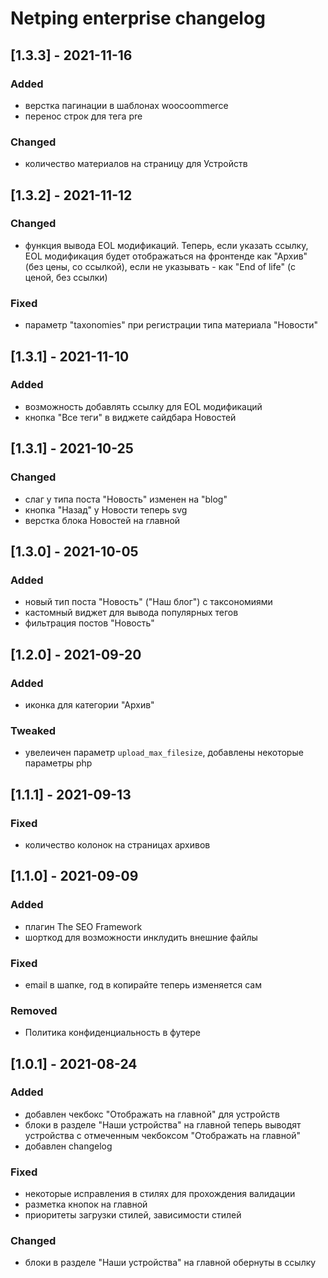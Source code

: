 # Netping enterprise changelog

## [1.3.3] - 2021-11-16
### Added
- верстка пагинации в шаблонах woocoommerce
- перенос строк для тега pre

### Changed
- количество материалов на страницу для Устройств

## [1.3.2] - 2021-11-12
### Changed
- функция вывода EOL модификаций. Теперь, если указать ссылку, EOL модификация будет отображаться на фронтенде как "Архив" (без цены, со ссылкой), если не указывать - как "End of life" (с ценой, без ссылки)
### Fixed
- параметр "taxonomies" при регистрации типа материала "Новости"
## [1.3.1] - 2021-11-10
### Added
- возможность добавлять ссылку для EOL модификаций
- кнопка "Все теги" в виджете сайдбара Новостей

## [1.3.1] - 2021-10-25 
### Changed
- слаг у типа поста "Новость" изменен на "blog"
- кнопка "Назад" у Новости теперь svg
- верстка блока Новостей на главной

## [1.3.0] - 2021-10-05 
### Added
- новый тип поста "Новость" ("Наш блог") с таксономиями
- кастомный виджет для вывода популярных тегов
- фильтрация постов "Новость"

## [1.2.0] - 2021-09-20
### Added
- иконка для категории "Архив"
### Tweaked
- увелеичен параметр `upload_max_filesize`, добавлены некоторые параметры php

## [1.1.1] - 2021-09-13
### Fixed
- количество колонок на страницах архивов

## [1.1.0] - 2021-09-09

### Added
- плагин The SEO Framework
- шорткод для возможности инклудить внешние файлы

### Fixed
- email в шапке, год в копирайте теперь изменяется сам

### Removed
- Политика конфиденциальность в футере

## [1.0.1] - 2021-08-24

### Added
- добавлен чекбокс "Отображать на главной" для устройств
- блоки в разделе "Наши устройства" на главной теперь выводят устройства с отмеченным чекбоксом "Отображать на главной"
- добавлен changelog

### Fixed
- некоторые исправления в стилях для прохождения валидации
- разметка кнопок на главной
- приоритеты загрузки стилей, зависимости стилей

### Changed
- блоки в разделе "Наши устройства" на главной обернуты в ссылку